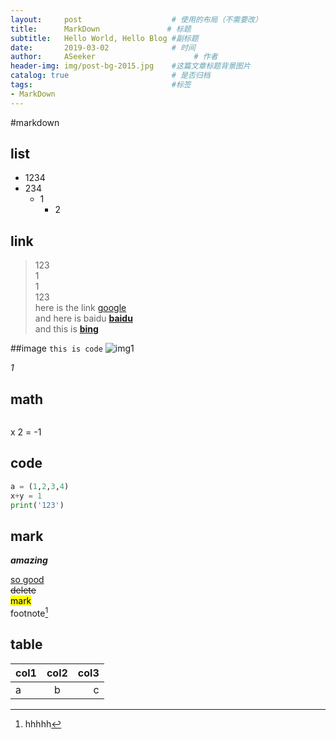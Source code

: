 ```yaml
---
layout:     post                    # 使用的布局（不需要改）
title:      MarkDown               # 标题 
subtitle:   Hello World, Hello Blog #副标题
date:       2019-03-02              # 时间
author:     ASeeker                      # 作者
header-img: img/post-bg-2015.jpg    #这篇文章标题背景图片
catalog: true                       # 是否归档
tags:                               #标签
- MarkDown
---
```



#markdown
## list
* 1234
* 234
  - 1
     - 2

## link
>123  
1  
1  
123  
here is the link [google](www.google.com)  
and here is baidu [**baidu**][link1]  
and this is [**bing**][]

[link1]:www.baidu.com
[**bing**]:https://cn.bing.com

##image
`this is code`
![img1](https://ws2.sinaimg.cn/large/006tKfTcly1g0o9dtzjqrj30jg0i5773.jpg)

*1*

## math

<math display="block">

<msup><mi>x</mi> <mi>2</mi> </msup>
<mo>=</mo>
<mi>-1</mi>
</math>

## code
```python
a = (1,2,3,4)
x+y = 1
print('123')
```

## mark
***amazing***

<u>so good</u>  
<del>delete</del>  
<mark>mark</mark>  
footnote[^2]

## **table**  

col1 | col2| col3|
:-----|:---:|-----:|
a    |b    |    c|	  






[^2]: hhhhh





